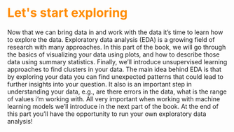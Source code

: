 # <font color="darkorange">Let's start exploring</font>

Now that we can bring data in and work with the data it’s time to learn how to explore the data. Exploratory data analysis (EDA) is a growing field of research with many approaches. In this part of the book, we will go through the basics of visualizing your data using plots, and how to describe those data using summary statistics. Finally, we’ll introduce unsupervised learning approaches to find clusters in your data. The main idea behind EDA is that by exploring your data you can find unexpected patterns that could lead to further insights into your question. It also is an important step in understanding your data, e.g., are there errors in the data, what is the range of values i’m working with. All very important when working with machine learning models we’ll introduce in the next part of the book.
At the end of this part you’ll have the opportunity to run your own exploratory data analysis!
